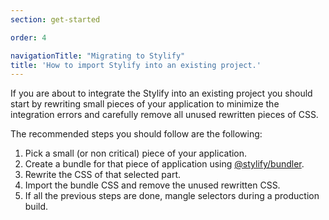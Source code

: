 ```yaml
---
section: get-started

order: 4

navigationTitle: "Migrating to Stylify"
title: 'How to import Stylify into an existing project.'
---
```


If you are about to integrate the Stylify into an existing project you should start by rewriting small pieces of your application to minimize the integration errors and carefully remove all unused rewritten pieces of CSS.

<note><template>
Don't worry about increasing the CSS size in your application by switching to Stylify. Stylify doesn't ship with any predefined CSS and it will generate only that CSS that matches the selectors you use. So if you write nothing, nothing will be generated.<br><br>
Stylify can also generate CSS for each bundle separately so you can create small chunks of CSS and load them only when needed.
</template></note>

The recommended steps you should follow are the following:
1. Pick a small (or non critical) piece of your application.
2. Create a bundle for that piece of application using [@stylify/bundler](/docs/bundler).
3. Rewrite the CSS of that selected part.
4. Import the bundle CSS and remove the unused rewritten CSS.
5. If all the previous steps are done, mangle selectors during a production build.

